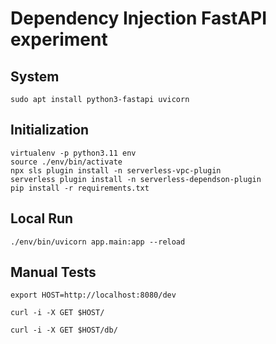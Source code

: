 # Dependency Injection FastAPI experiment


## System

```
sudo apt install python3-fastapi uvicorn
```


## Initialization

```
virtualenv -p python3.11 env
source ./env/bin/activate
npx sls plugin install -n serverless-vpc-plugin
serverless plugin install -n serverless-dependson-plugin
pip install -r requirements.txt
```


## Local Run

```
./env/bin/uvicorn app.main:app --reload
```


## Manual Tests

```
export HOST=http://localhost:8080/dev

curl -i -X GET $HOST/

curl -i -X GET $HOST/db/
```
